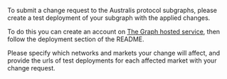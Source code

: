 To submit a change request to the Australis protocol subgraphs, please create a test deployment of your subgraph with the applied changes.

To do this you can create an account on [The Graph hosted service](https://thegraph.com/hosted-service/dashboard), then follow the deployment section of the README.

Please specify which networks and markets your change will affect, and provide the urls of test deployments for each affected market with your change request.

